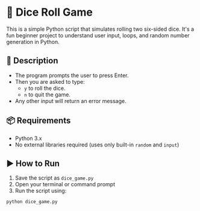 
# 🎲 Dice Roll Game

This is a simple Python script that simulates rolling two six-sided dice. It's a fun beginner project to understand user input, loops, and random number generation in Python.

## 📜 Description

- The program prompts the user to press Enter.
- Then you are asked to type:
  - `y` to roll the dice.
  - `n` to quit the game.
- Any other input will return an error message.

## 📦 Requirements

- Python 3.x
- No external libraries required (uses only built-in `random` and `input`)

## ▶️ How to Run

1. Save the script as `dice_game.py`
2. Open your terminal or command prompt
3. Run the script using:

```bash
python dice_game.py
